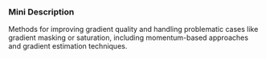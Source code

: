 ### Mini Description

Methods for improving gradient quality and handling problematic cases like gradient masking or saturation, including momentum-based approaches and gradient estimation techniques.

